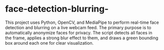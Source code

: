 # face-detection-blurring-
This project uses Python, OpenCV, and MediaPipe to perform real-time face detection and blurring on a live webcam feed. The primary purpose is to automatically anonymize faces for privacy. The script detects all faces in the frame, applies a strong blur effect to them, and draws a green bounding box around each one for clear visualization.
